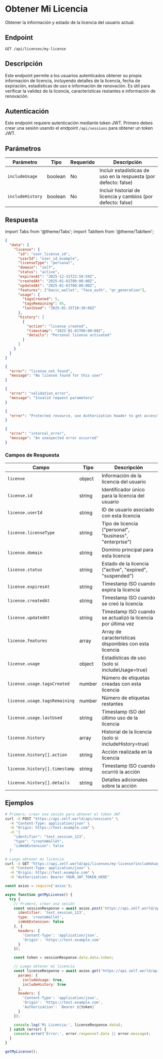 # Obtener Mi Licencia

Obtener la información y estado de la licencia del usuario actual.

## Endpoint

```
GET /api/licenses/my-license
```

## Descripción

Este endpoint permite a los usuarios autenticados obtener su propia información de licencia, incluyendo detalles de la licencia, fecha de expiración, estadísticas de uso e información de renovación. Es útil para verificar la validez de la licencia, características restantes e información de renovación.

## Autenticación

Este endpoint requiere autenticación mediante token JWT. Primero debes crear una sesión usando el endpoint `/api/sessions` para obtener un token JWT.

## Parámetros

| Parámetro | Tipo | Requerido | Descripción |
|-----------|------|-----------|-------------|
| `includeUsage` | boolean | No | Incluir estadísticas de uso en la respuesta (por defecto: false) |
| `includeHistory` | boolean | No | Incluir historial de licencia y cambios (por defecto: false) |

## Respuesta

import Tabs from '@theme/Tabs';
import TabItem from '@theme/TabItem';

<Tabs>
<TabItem value="200" label="200 OK" default>

```json
{
  "data": {
    "license": {
      "id": "user_license_id",
      "userId": "user_id_example",
      "licenseType": "personal",
      "domain": "zelf",
      "status": "active",
      "expiresAt": "2025-12-31T23:59:59Z",
      "createdAt": "2025-01-01T00:00:00Z",
      "updatedAt": "2025-01-01T00:00:00Z",
      "features": ["basic_wallet", "face_auth", "qr_generation"],
      "usage": {
        "tagsCreated": 5,
        "tagsRemaining": 95,
        "lastUsed": "2025-01-15T10:30:00Z"
      },
      "history": [
        {
          "action": "license_created",
          "timestamp": "2025-01-01T00:00:00Z",
          "details": "Personal license activated"
        }
      ]
    }
  }
}
```

</TabItem>
<TabItem value="404" label="404 Not Found">

```json
{
  "error": "license_not_found",
  "message": "No license found for this user"
}
```

</TabItem>
<TabItem value="400" label="400 Bad Request">

```json
{
  "error": "validation_error",
  "message": "Invalid request parameters"
}
```

</TabItem>
<TabItem value="401" label="401 Unauthorized">

```json
{
  "error": "Protected resource, use Authorization header to get access"
}
```

</TabItem>
<TabItem value="500" label="500 Internal Server Error">

```json
{
  "error": "internal_error",
  "message": "An unexpected error occurred"
}
```

</TabItem>
</Tabs>

### Campos de Respuesta

| Campo | Tipo | Descripción |
|-------|------|-------------|
| `license` | object | Información de la licencia del usuario |
| `license.id` | string | Identificador único para la licencia del usuario |
| `license.userId` | string | ID de usuario asociado con esta licencia |
| `license.licenseType` | string | Tipo de licencia ("personal", "business", "enterprise") |
| `license.domain` | string | Dominio principal para esta licencia |
| `license.status` | string | Estado de la licencia ("active", "expired", "suspended") |
| `license.expiresAt` | string | Timestamp ISO cuando expira la licencia |
| `license.createdAt` | string | Timestamp ISO cuando se creó la licencia |
| `license.updatedAt` | string | Timestamp ISO cuando se actualizó la licencia por última vez |
| `license.features` | array | Array de características disponibles con esta licencia |
| `license.usage` | object | Estadísticas de uso (solo si includeUsage=true) |
| `license.usage.tagsCreated` | number | Número de etiquetas creadas con esta licencia |
| `license.usage.tagsRemaining` | number | Número de etiquetas restantes |
| `license.usage.lastUsed` | string | Timestamp ISO del último uso de la licencia |
| `license.history` | array | Historial de la licencia (solo si includeHistory=true) |
| `license.history[].action` | string | Acción realizada en la licencia |
| `license.history[].timestamp` | string | Timestamp ISO cuando ocurrió la acción |
| `license.history[].details` | string | Detalles adicionales sobre la acción |

## Ejemplos

<Tabs>
<TabItem value="curl" label="cURL" default>

```bash
# Primero, crear una sesión para obtener el token JWT
curl -X POST "https://api.zelf.world/api/sessions" \
  -H "Content-Type: application/json" \
  -H "Origin: https://test.example.com" \
  -d '{
    "identifier": "test_session_123",
    "type": "createWallet",
    "isWebExtension": false
  }'

# Luego obtener mi licencia
curl -X GET "https://api.zelf.world/api/licenses/my-license?includeUsage=true&includeHistory=true" \
  -H "Content-Type: application/json" \
  -H "Origin: https://test.example.com" \
  -H "Authorization: Bearer YOUR_JWT_TOKEN_HERE"
```

</TabItem>
<TabItem value="nodejs" label="Node.js">

```javascript
const axios = require('axios');

async function getMyLicense() {
  try {
    // Primero, crear una sesión
    const sessionResponse = await axios.post('https://api.zelf.world/api/sessions', {
      identifier: 'test_session_123',
      type: 'createWallet',
      isWebExtension: false
    }, {
      headers: {
        'Content-Type': 'application/json',
        'Origin': 'https://test.example.com'
      }
    });

    const token = sessionResponse.data.data.token;

    // Luego obtener mi licencia
    const licenseResponse = await axios.get('https://api.zelf.world/api/licenses/my-license', {
      params: {
        includeUsage: true,
        includeHistory: true
      },
      headers: {
        'Content-Type': 'application/json',
        'Origin': 'https://test.example.com',
        'Authorization': `Bearer ${token}`
      }
    });

    console.log('Mi Licencia:', licenseResponse.data);
  } catch (error) {
    console.error('Error:', error.response?.data || error.message);
  }
}

getMyLicense();
```

</TabItem>
</Tabs>
